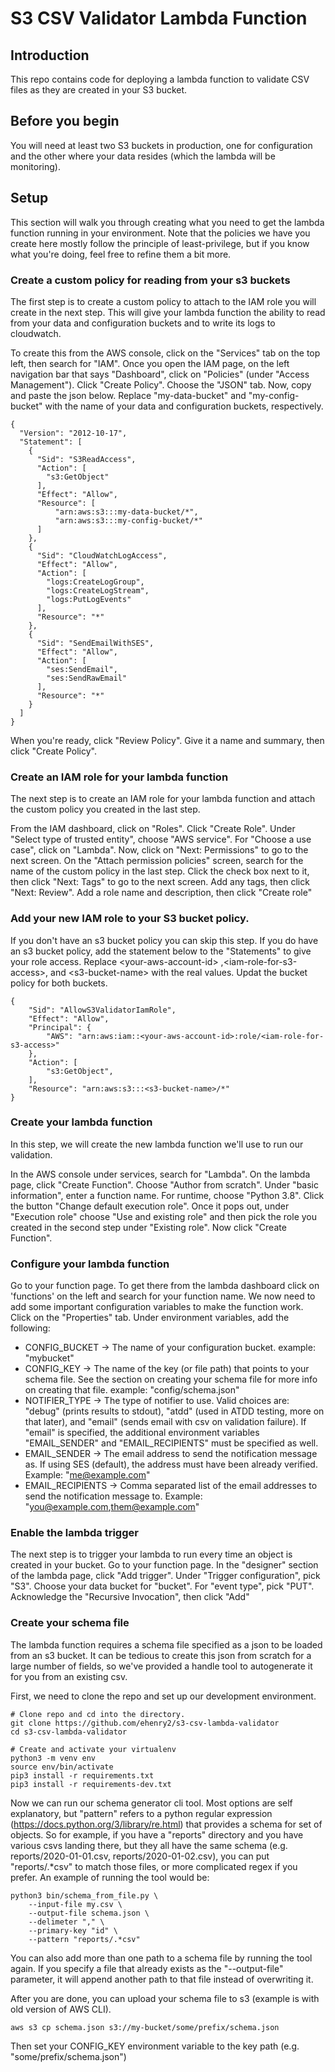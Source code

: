 
# S3 CSV Validator Lambda Function

## Introduction
This repo contains code for deploying a lambda function to validate CSV files
as they are created in your S3 bucket.

## Before you begin
You will need at least two S3 buckets in production, one for configuration
and the other where your data resides (which the lambda will be monitoring).

## Setup
This section will walk you through creating what you need to get the lambda function running in your environment. Note that the policies we have you create here mostly follow the principle of least-privilege, but if you know what you're doing, feel free to refine them a bit more.

### Create a custom policy for reading from your s3 buckets
The first step is to create a custom policy to attach to the IAM role you will create in the next step. This will give your lambda function the ability to read from your data and configuration buckets and to write its logs to cloudwatch.

To create this from the AWS console, click on the "Services" tab on the top left, then search for "IAM". Once you
open the IAM page, on the left navigation bar that says "Dashboard", click on "Policies" (under "Access Management").
Click "Create Policy". Choose the "JSON" tab. Now, copy and paste the json below. Replace "my-data-bucket"
and "my-config-bucket" with the name of your data and configuration buckets, respectively.

```
{
  "Version": "2012-10-17",
  "Statement": [
    {
      "Sid": "S3ReadAccess",
      "Action": [
        "s3:GetObject"
      ],
      "Effect": "Allow",
      "Resource": [
          "arn:aws:s3:::my-data-bucket/*",
          "arn:aws:s3:::my-config-bucket/*"
      ]
    },
    {
      "Sid": "CloudWatchLogAccess",
      "Effect": "Allow",
      "Action": [
        "logs:CreateLogGroup",
        "logs:CreateLogStream",
        "logs:PutLogEvents"
      ],
      "Resource": "*"
    },
    {
      "Sid": "SendEmailWithSES",
      "Effect": "Allow",
      "Action": [
        "ses:SendEmail",
        "ses:SendRawEmail"
      ],
      "Resource": "*"
    }
  ]
}
```

When you're ready, click "Review Policy". Give it a name and summary, then click "Create Policy".


### Create an IAM role for your lambda function
The next step is to create an IAM role for your lambda function and attach the custom policy you created in the last step.

From the IAM dashboard, click on "Roles". Click "Create Role". Under "Select type of trusted entity", choose "AWS service". For "Choose a use case", click on "Lambda". Now, click on "Next: Permissions" to go to the next screen. On the "Attach permission policies" screen, search for the name of the custom policy in the last step. Click the check box next to it, then click "Next: Tags" to go to the next screen. Add any tags, then click "Next: Review". Add a role name and description, then click "Create role"


### Add your new IAM role to your S3 bucket policy.
If you don't have an s3 bucket policy you can skip this step. If you do have an s3 bucket policy, add the statement below to the "Statements" to give your role access. Replace \<your-aws-account-id\> ,\<iam-role-for-s3-access\>, and \<s3-bucket-name\> with the real values. Updat the bucket policy for both buckets.

```
{
    "Sid": "AllowS3ValidatorIamRole",
    "Effect": "Allow",
    "Principal": {
        "AWS": "arn:aws:iam::<your-aws-account-id>:role/<iam-role-for-s3-access>"
    },
    "Action": [
        "s3:GetObject",
    ],
    "Resource": "arn:aws:s3:::<s3-bucket-name>/*"
}
```

### Create your lambda function
In this step, we will create the new lambda function
we'll use to run our validation.

In the AWS console under services, search for "Lambda".
On the lambda page, click "Create Function". Choose "Author from scratch".
Under "basic information", enter a function name. For runtime, choose "Python 3.8".
Click the button "Change default execution role". Once it pops out, under "Execution role"
choose "Use and existing role" and then pick the role you created in the second step under "Existing role".
Now click "Create Function".


### Configure your lambda function
Go to your function page. To get there from the lambda dashboard click on 'functions' on the
left and search for your function name. We now need to add some important configuration variables
to make the function work. Click on the "Properties" tab. Under environment variables, add the
following:

* CONFIG_BUCKET -> The name of your configuration bucket. example: "mybucket"
* CONFIG_KEY -> The name of the key (or file path) that points to your schema file. See the section on creating your schema file for more info on creating that file. example: "config/schema.json"
* NOTIFIER_TYPE -> The type of notifier to use. Valid choices are: "debug" (prints results to stdout),
"atdd" (used in ATDD testing, more on that later), and "email" (sends email with csv on validation failure).
If "email" is specified, the additional environment variables "EMAIL_SENDER" and "EMAIL_RECIPIENTS" must be specified as well.
* EMAIL_SENDER -> The email address to send the notification message as. If using SES (default), the address must have
been already verified. Example: "me@example.com"
* EMAIL_RECIPIENTS -> Comma separated list of the email addresses to send the notification message to.
Example: "you@example.com,them@example.com"


### Enable the lambda trigger
The next step is to trigger your lambda to run every time an object is created in your bucket.
Go to your function page. In the "designer" section of the lambda page, click "Add trigger".
Under "Trigger configuration", pick "S3". Choose your data bucket for "bucket". For "event type", pick "PUT".
Acknowledge the "Recursive Invocation", then click "Add"

### Create your schema file
The lambda function requires a schema file specified
as a json to be loaded from an s3 bucket. It can be
tedious to create this json from scratch for a large
number of fields, so we've provided a handle tool to
autogenerate it for you from an existing csv.

First, we need to clone the repo and set up our
development environment.

```
# Clone repo and cd into the directory.
git clone https://github.com/ehenry2/s3-csv-lambda-validator
cd s3-csv-lambda-validator

# Create and activate your virtualenv
python3 -m venv env
source env/bin/activate
pip3 install -r requirements.txt
pip3 install -r requirements-dev.txt
```

Now we can run our schema generator cli tool. Most options are self explanatory, but "pattern" refers to
a python regular expression (https://docs.python.org/3/library/re.html) that provides a schema for set of objects.
So for example, if you have a "reports" directory and you have various csvs landing there, but they all have
the same schema (e.g. reports/2020-01-01.csv, reports/2020-01-02.csv), you can put "reports/.*csv" to match
those files, or more complicated regex if you prefer. An example of running the tool would be:

```
python3 bin/schema_from_file.py \
    --input-file my.csv \
    --output-file schema.json \
    --delimeter "," \
    --primary-key "id" \
    --pattern "reports/.*csv"
```

You can also add more than one path to a schema file by running the tool again.
If you specify a file that already exists as the "--output-file" parameter,
it will append another path to that file instead of overwriting it.

After you are done, you can upload your schema file to s3 (example is with old version of AWS CLI).

```
aws s3 cp schema.json s3://my-bucket/some/prefix/schema.json
```

Then set your CONFIG_KEY environment variable to the key path (e.g. "some/prefix/schema.json")
